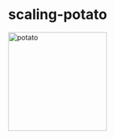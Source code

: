 # scaling-potato

<img src="http://pngimg.com/upload/potato_PNG7078.png" alt="potato" style="width: 200px;" />
